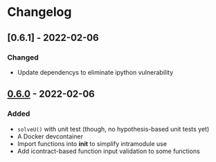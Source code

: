 # Changelog

## [0.6.1] - 2022-02-06

### Changed

- Update dependencys to eliminate ipython vulnerability

## [0.6.0] - 2022-02-06

### Added

- `solveU()` with unit test (though, no hypothesis-based unit tests yet)
- A Docker devcontainer
- Import functions into __init__ to simplify intramodule use
- Add icontract-based function input validation to some functions


[0.6.0]: https://github.com/olivierlacan/keep-a-changelog/releases/compare/0.6.0..0.6.1
[0.6.0]: https://github.com/olivierlacan/keep-a-changelog/releases/tag/0.6.0